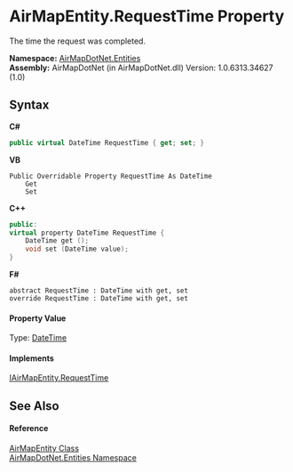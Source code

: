 # AirMapEntity.RequestTime Property 
 

The time the request was completed.

**Namespace:**&nbsp;<a href="98571a09-2783-53ee-6a50-029c1c8ea39b">AirMapDotNet.Entities</a><br />**Assembly:**&nbsp;AirMapDotNet (in AirMapDotNet.dll) Version: 1.0.6313.34627 (1.0)

## Syntax

**C#**<br />
``` C#
public virtual DateTime RequestTime { get; set; }
```

**VB**<br />
``` VB
Public Overridable Property RequestTime As DateTime
	Get
	Set
```

**C++**<br />
``` C++
public:
virtual property DateTime RequestTime {
	DateTime get ();
	void set (DateTime value);
}
```

**F#**<br />
``` F#
abstract RequestTime : DateTime with get, set
override RequestTime : DateTime with get, set
```


#### Property Value
Type: <a href="http://msdn2.microsoft.com/en-us/library/03ybds8y" target="_blank">DateTime</a>

#### Implements
<a href="9d54a25d-8623-bd08-84a5-481332471193">IAirMapEntity.RequestTime</a><br />

## See Also


#### Reference
<a href="498915d0-8dc8-c249-1048-8f0ca5925baa">AirMapEntity Class</a><br /><a href="98571a09-2783-53ee-6a50-029c1c8ea39b">AirMapDotNet.Entities Namespace</a><br />